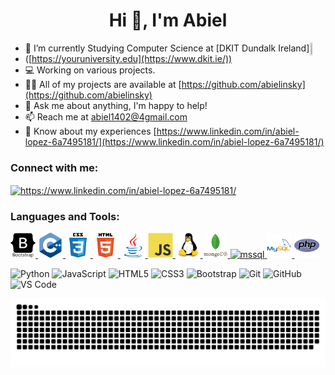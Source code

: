  <h1 align="center">Hi 👋, I'm Abiel</h1>
  
<img align="right" src="https://media.giphy.com/media/du3J3cXyzhj75IOgvA/giphy.gif" width="5%" height="5%"/>
 
- 🌱 I’m currently Studying Computer Science at [DKIT Dundalk Ireland]
- ([https://youruniversity.edu](https://www.dkit.ie/))
- 💻 Working on various projects.
- 👨‍💻 All of my projects are available at [https://github.com/abielinsky](https://github.com/abielinsky)
- 💬 Ask me about anything, I'm happy to help!
- 📫 Reach me at [abiel1402@4gmail.com](mailto:abiel1402@4gmail.com)
- 📄 Know about my experiences [https://www.linkedin.com/in/abiel-lopez-6a7495181/](https://www.linkedin.com/in/abiel-lopez-6a7495181/)


<h3 align="left">Connect with me:</h3>
<p align="left">
<a href="https://linkedin.com/in/https://www.linkedin.com/in/abiel-lopez-6a7495181/" target="blank"><img align="center" src="https://raw.githubusercontent.com/rahuldkjain/github-profile-readme-generator/master/src/images/icons/Social/linked-in-alt.svg" alt="https://www.linkedin.com/in/abiel-lopez-6a7495181/" height="30" width="40" /></a>
</p>

<h3 align="left">Languages and Tools:</h3>
<p align="left"> <a href="https://getbootstrap.com" target="_blank" rel="noreferrer"> <img src="https://raw.githubusercontent.com/devicons/devicon/master/icons/bootstrap/bootstrap-plain-wordmark.svg" alt="bootstrap" width="40" height="40"/> </a> <a href="https://www.w3schools.com/cpp/" target="_blank" rel="noreferrer"> <img src="https://raw.githubusercontent.com/devicons/devicon/master/icons/cplusplus/cplusplus-original.svg" alt="cplusplus" width="40" height="40"/> </a> <a href="https://www.w3schools.com/css/" target="_blank" rel="noreferrer"> <img src="https://raw.githubusercontent.com/devicons/devicon/master/icons/css3/css3-original-wordmark.svg" alt="css3" width="40" height="40"/> </a> <a href="https://www.w3.org/html/" target="_blank" rel="noreferrer"> <img src="https://raw.githubusercontent.com/devicons/devicon/master/icons/html5/html5-original-wordmark.svg" alt="html5" width="40" height="40"/> </a> <a href="https://www.java.com" target="_blank" rel="noreferrer"> <img src="https://raw.githubusercontent.com/devicons/devicon/master/icons/java/java-original.svg" alt="java" width="40" height="40"/> </a> <a href="https://developer.mozilla.org/en-US/docs/Web/JavaScript" target="_blank" rel="noreferrer"> <img src="https://raw.githubusercontent.com/devicons/devicon/master/icons/javascript/javascript-original.svg" alt="javascript" width="40" height="40"/> </a> <a href="https://www.linux.org/" target="_blank" rel="noreferrer"> <img src="https://raw.githubusercontent.com/devicons/devicon/master/icons/linux/linux-original.svg" alt="linux" width="40" height="40"/> </a> <a href="https://www.mongodb.com/" target="_blank" rel="noreferrer"> <img src="https://raw.githubusercontent.com/devicons/devicon/master/icons/mongodb/mongodb-original-wordmark.svg" alt="mongodb" width="40" height="40"/> </a> <a href="https://www.microsoft.com/en-us/sql-server" target="_blank" rel="noreferrer"> <img src="https://www.svgrepo.com/show/303229/microsoft-sql-server-logo.svg" alt="mssql" width="40" height="40"/> </a> <a href="https://www.mysql.com/" target="_blank" rel="noreferrer"> <img src="https://raw.githubusercontent.com/devicons/devicon/master/icons/mysql/mysql-original-wordmark.svg" alt="mysql" width="40" height="40"/> </a> <a href="https://www.php.net" target="_blank" rel="noreferrer"> <img src="https://raw.githubusercontent.com/devicons/devicon/master/icons/php/php-original.svg" alt="php" width="40" height="40"/> </a> </p>

<p>
  <img alt="Python" src="https://img.shields.io/badge/Python-3776AB?logo=python&logoColor=white&style=flat-square" />
  <img alt="JavaScript" src="https://img.shields.io/badge/JavaScript-F7DF1E?logo=javascript&logoColor=white&style=flat-square" />
  <img alt="HTML5" src="https://img.shields.io/badge/HTML5-E34F26?logo=html5&logoColor=white&style=flat-square" />
  <img alt="CSS3" src="https://img.shields.io/badge/CSS3-1572B6?logo=css3&logoColor=white&style=flat-square" />
  <img alt="Bootstrap" src="https://img.shields.io/badge/Bootstrap-563D7C?logo=bootstrap&logoColor=white&style=flat-square" />
  <img alt="Git" src="https://img.shields.io/badge/Git-F05032?logo=git&logoColor=white&style=flat-square" />
  <img alt="GitHub" src="https://img.shields.io/badge/GitHub-181717?logo=github&logoColor=white&style=flat-square" />
  <img alt="VS Code" src="https://img.shields.io/badge/VS_Code-007ACC?logo=visual-studio-code&logoColor=white&style=flat-square" />
</p>



<picture>
  <source
    media="(prefers-color-scheme: dark)"
    srcset="
      https://raw.githubusercontent.com/platane/snk/output/github-contribution-grid-snake-dark.svg
    "
  />
  <source
    media="(prefers-color-scheme: light)"
    srcset="
      https://raw.githubusercontent.com/platane/snk/output/github-contribution-grid-snake.svg
    "
  />
  <img
    alt="github contribution grid snake animation"
    src="https://raw.githubusercontent.com/platane/snk/output/github-contribution-grid-snake.svg"
  />
</picture>






